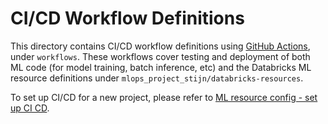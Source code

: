 # CI/CD Workflow Definitions
This directory contains CI/CD workflow definitions using [GitHub Actions](https://docs.github.com/en/actions),
under ``workflows``. These workflows cover testing and deployment of both ML code (for model training, batch inference, etc) and the 
Databricks ML resource definitions under ``mlops_project_stijn/databricks-resources``. 

To set up CI/CD for a new project,
please refer to [ML resource config - set up CI CD](../../mlops_project_stijn/databricks-resources/README.md#set-up-ci-and-cd).
